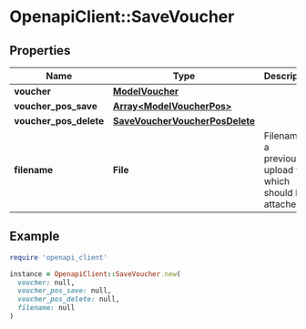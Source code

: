# OpenapiClient::SaveVoucher

## Properties

| Name | Type | Description | Notes |
| ---- | ---- | ----------- | ----- |
| **voucher** | [**ModelVoucher**](ModelVoucher.md) |  |  |
| **voucher_pos_save** | [**Array&lt;ModelVoucherPos&gt;**](ModelVoucherPos.md) |  | [optional] |
| **voucher_pos_delete** | [**SaveVoucherVoucherPosDelete**](SaveVoucherVoucherPosDelete.md) |  | [optional] |
| **filename** | **File** | Filename of a previously upload file which should be attached. | [optional] |

## Example

```ruby
require 'openapi_client'

instance = OpenapiClient::SaveVoucher.new(
  voucher: null,
  voucher_pos_save: null,
  voucher_pos_delete: null,
  filename: null
)
```

